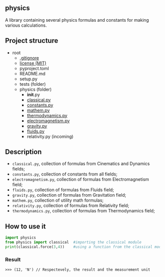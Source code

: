 ## physics
A library containing several physics formulas and constants for making various calculations.

## Project structure
- root
    - [.gitignore](https://github.com/Gabri432/python-physics/blob/master/.gitignore)
    - [license (MIT)](https://github.com/Gabri432/python-physics/blob/master/license)
    - pyproject.toml
    - README.md
    - setup.py
    - tests (folder)
    - physics (folder)
        - __init__.py
        - [classical.py](https://github.com/Gabri432/python-physics/blob/master/physics/classical.py)
        - [constants.py](https://github.com/Gabri432/python-physics/blob/master/physics/constants.py)
        - [mathem.py](https://github.com/Gabri432/python-physics/blob/master/physics/mathem.py)
        - [thermodynamics.py](https://github.com/Gabri432/python-physics/blob/master/physics/thermodynamics.py)
        - [electromagnetism.py](https://github.com/Gabri432/python-physics/blob/master/physics/electromagnetism.py)
        - [gravity.py](https://github.com/Gabri432/python-physics/blob/master/physics/gravity.py)
        - [fluids.py](https://github.com/Gabri432/python-physics/blob/master/physics/fluids.py)
        - relativity.py (incoming)

## Description
- `classical.py`, collection of formulas from Cinematics and Dynamics fields;
- `constants.py`, collection of constants from all fields;
- `electromagnetism.py`, collection of formulas from Electromagnetism field;
- `fluids.py`, collection of formulas from Fluids field;
- `gravity.py`, collection of formulas from Gravitation field;
- `mathem.py`, collection of utility math formulas;
- `relativity.py`, collection of formulas from Relativity field;
- `thermodynamics.py`, collection of formulas from Thermodynamics field;


## How to use it
```python
import physics
from physics import classical  #importing the classical module
print(classical.force(3,4))    #using a function from the classical module
```
### Result
```
>>> (12, 'N') // Respectevely, the result and the measurement unit
```
